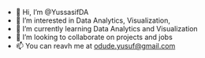 - 👋 Hi, I’m @YussasifDA
- 👀 I’m interested in Data Analytics, Visualization, 
- 🌱 I’m currently learning Data Analytics and Visualization
- 💞️ I’m looking to collaborate on projects and jobs
- 📫 You can reavh me at odude.yusuf@gmail.com

<!---
YussasifDA/YussasifDA is a ✨ special ✨ repository because its `README.md` (this file) appears on your GitHub profile.
You can click the Preview link to take a look at your changes.
--->
